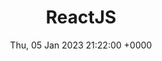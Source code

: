 ---
title: ReactJS
description: React is a free and open-source front-end JavaScript library for building user interfaces based on UI components. It is maintained by Meta and a community of individual developers and companies.
date: Thu, 05 Jan 2023 21:22:00 +0000
lastmod: Thu, 05 Jan 2023 21:22:00 +0000
SEO:
  title: List of articles tagged 'ReactJS'
---